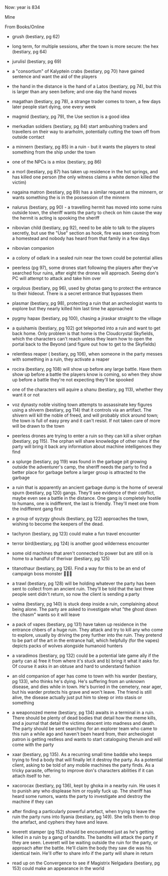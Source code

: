 Now: year is 834

Mine


From Books/Online
- grush (bestiary, pg 62)

- long term, for multiple sessions, after the town is more secure: the hex
  (bestiary, pg 64)
  
- jurulisl (bestiary, pg 69)

- a "consortium" of Kalyptein crabs (bestiary, pg 70) have gained sentence and
  want the aid of the players
  
- the hand in the distance is the hand of a Latos (bestiary, pg 74), but this is
  larger than any seen before; and one day the hand moves
  
- magathan (bestiary, pg 78), a strange trader comes to town, a few days later
  people start dying, one every week
  
- magmid (bestiary, pg 79), the Use section is a good idea

- merkadian soldiers (bestiary, pg 84) start ambushing traders and travellers on
  their way to ararholm, potentially cutting the town off from outside contact
  
- a minnern (bestiary, pg 85) in a ruin - but it wants the players to steal
  something from the ship under the town
  
- one of the NPCs is a mlox (bestiary, pg 86)

- a morl (bestiary, pg 87) has taken up residence in the hot springs, and has
  killed one person (the only witness claims a white demon killed the victim)
  
-  nagaina matron (bestiary, pg 89) has a similar request as the minnern, or
   wants something the is in the possession of the minnern
   
-  nalurus (bestiary, pg 90) - a travelling hermit has moved into some ruins
   outside town, the sheriff wants the party to check on him cause the way the
   hermit is acting is spooking the sheriff
   
-  nibovian child (bestiary, pg 92), need to be able to talk to the players
   secretly, but use the "Use" section as hook, fire was seen coming from a
   homestead and nobody has heard from that family in a few days
   
-  nibovian companion

-  a colony of odlark in a sealed ruin near the town could be potential allies

-  peerless (pg 97), some drones start following the players after they've
   searched four ruins, after eight the drones will approach. Seeing don's PC
   will attempt to attack and take him over
   
-  orgulous (bestiary, pg 96), used by ghotas gang to protect the entrance to
   their hideout. There is a secret entrance that bypasses them
   
-  plasmar (bestiary, pg 98), protecting a ruin that an archeologist wants to
   explore but they nearly killed him last time he approached
   
-  pygmy hapax (bestiary, pg 100), chasing a jiraskar straight to the village

-  a quishamis (bestiary, pg 102) got teleported into a ruin and want to get
   back home. Only problem is that home is the Cloudcrystal Skyfields, which the
   characters can't reach unless they learn how to open the portal back to the
   Beyond (and figure out how to get to the Skyfields)
   
-  relentless reaper ( bestiary, pg 106), when someone in the party messes with
   something in a ruin, they activate a reaper
   
-  rocira (bestiary, pg 108) will show up before any large battle. Have them
   show up before a battle the players know is coming, so when they show up
   before a battle they're not expecting they'll be spooked
   
-  one of the characters will aquire a shanu (bestiary, pg 113), whether they
   want it or not
   
-  voz dynasty noble visiting town attempts to assassinate key figures using a
   shivern (bestiary, pg 114) that it controls via an artifact. The shivern will
   kill the noble of freed, and will probably stick around town; the town is
   full of easy prey and it can't resist. If not taken care of more will be
   drawn to the town
   
-  peerless drones are trying to enter a ruin so they can kill a silver orphan
   (bestiary, pg 115). The orphan will share knowledge of other ruins if the
   party will bring it back any information about machine intelligences they
   find
   
-  a splurge (bestiary, pg 119) was found in the garbage pit growing outside the
   adventurer's camp, the sheriff needs the party to find a better place for
   garbage before a larger group is attracted to the garbage
   
-  a ruin that is apparently an ancient garbage dump is the home of several
   spurn (bestiary, pg 120) gangs. They'll see evidence of their conflict, maybe
   even see a battle in the distance. One gang is completely hostile to humans,
   one is indifferent, the last is friendly. They'll meet one from the
   indifferent gang first
   
-  a group of syzygy ghouls (bestiary, pg 122) approaches the town, wishing to
   become the keepers of the dead. 
   
-  tachyron (bestiary, pg 123) could make a fun travel encounter

-  terror bird(bestiary, pg 124) is another good wilderness encounter

-  some old machines that aren't connected to power but are still on is home to
   a handful of therivar (bestiary, pg 125)
   
-  titanothaur (bestiary, pg 126). Find a way for this to be an end of campaign
   boss monster 👹👹💀
   
-  a trawl (bestiary, pg 128) will be holding whatever the party has been sent
   to collect from an ancient ruin. They'll be told that the last three people
   sent didn't return, so now the client is sending a party
   
-  valma (bestiary, pg 140) is stuck deep inside a ruin, complaining about being
   alone. The party are asked to investigate what "the ghost down the chasm"
   wants so it will leave
   
- a pack of vapes (bestiary, pg 131) have taken up residence in the entrance
  chbers of a huge ruin. They attack and try to kill any who come to explore,
  usually by driving the prey further into the ruin. They pretend to be part of
  the art in the entrance hall, which helpfully (for the vapes) depicts packs of
  wolves alongside humanoid hunters
  
- a varadimos (bestiary, pg 132) could be a potential late game ally if the
  party can a) free it from where it's stuck and b) bring it what it asks
  for. Of course it asks in an obtuse and hard to understand fashion
  
- an old companion of ager has come to town with his warder (bestiary, pg 133),
  who thinks he's dying. He's suffering from an unknown disease, and dies while
  in town. He's burried in the cemetery, near ager, but his warder protects his
  grave and won't leave. The friend is still alive, the disease actually just
  put him to sleep or into stasis or something
  
- a weaponozed meme (bestiary, pg 134) awaits in a terminal in a ruin. There
  should be plenty of dead bodies that detail how the meme kills, and a journal
  that detail the victims descent into madness and death. The party should be
  sent searching for an explorer team who came to this ruin a while ago and
  haven't been heard from, their archeologist patron is getting restless and
  wants to start cataloguing theruin and will come with the party
  
- xaar (bestiary, pg 135). As a recurring small time baddie
  who keeps trying to find a body that will finally let it destroy the party. As
  a potential client, asking to be told of any mobile machines the party
  finds. As a tricky parasite, offering to improve don's characters abilities if
  it can attach itself to her.
  
- xacorocax (bestiary, pg 136), kept by ghoka in a nearby ruin. He uses it to
  punish any who displease him or royally fuck up. The sheriff has heard some
  rumors, wants the party to investigate and destroy the machine if they can
  
- after finding a particularly powerful artefact, when trying to leave the ruin
  the party runs into Ilyania (bestiary, pg 149). She tells them to drop the
  artefact, and cyphers they have and leave. 
  
- leverett stamper (pg 152) should be encountered just as he's getting killed in
  a ruin by a gang of bandits. The bandits will attack the party if they are
  seen. Leverett will be waiting outside the ruin for the party, or approach
  after the battle. He'll claim the body they saw die was his identical
  twin. He'll offer to share info if the party will share in return
  
- read up on the Convergence to see if Magistrix Nelgadara (bestiary, pg 153)
  could make an appearance in the world
  
